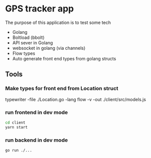 # GPS tracker app

The purpose of this application is to test some tech

- Golang
- Boltload (bbolt)
- API sever in Golang
- websocket in golang (via channels)
- Flow types
- Auto generate front end types from golang structs

## Tools

### Make types for front end from Location struct

typewriter -file ./Location.go -lang flow -v -out ./client/src/models.js

### run frontend in dev mode

```bash
cd client
yarn start
```

### run backend in dev mode

```bash
go run ./...
```
